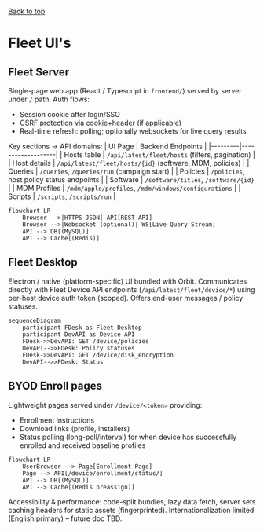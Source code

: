 [Back to top](./README.md)
# Fleet UI's

## Fleet Server
Single-page web app (React / Typescript in `frontend/`) served by server under `/` path. Auth flows:
* Session cookie after login/SSO
* CSRF protection via cookie+header (if applicable)
* Real-time refresh: polling; optionally websockets for live query results

Key sections -> API domains:
| UI Page | Backend Endpoints |
|---------|-------------------|
| Hosts table | `/api/latest/fleet/hosts` (filters, pagination) |
| Host details | `/api/latest/fleet/hosts/{id}` (software, MDM, policies) |
| Queries | `/queries`, `/queries/run` (campaign start) |
| Policies | `/policies`, host policy status endpoints |
| Software | `/software/titles`, `/software/{id}` |
| MDM Profiles | `/mdm/apple/profiles`, `/mdm/windows/configurations` |
| Scripts | `/scripts`, `/scripts/run` |

```mermaid
flowchart LR
	Browser -->|HTTPS JSON| API[REST API]
	Browser -->|Websocket (optional)| WS[Live Query Stream]
	API --> DB[(MySQL)]
	API --> Cache[(Redis)]
```

## Fleet Desktop
Electron / native (platform-specific) UI bundled with Orbit. Communicates directly with Fleet Device API endpoints (`/api/latest/fleet/device/*`) using per-host device auth token (scoped). Offers end-user messages / policy statuses.

```mermaid
sequenceDiagram
	participant FDesk as Fleet Desktop
	participant DevAPI as Device API
	FDesk->>DevAPI: GET /device/policies
	DevAPI-->>FDesk: Policy statuses
	FDesk->>DevAPI: GET /device/disk_encryption
	DevAPI-->>FDesk: Status
```

## BYOD Enroll pages
Lightweight pages served under `/device/<token>` providing:
* Enrollment instructions
* Download links (profile, installers)
* Status polling (long-poll/interval) for when device has successfully enrolled and received baseline profiles

```mermaid
flowchart LR
	UserBrowser --> Page[Enrollment Page]
	Page --> API[/device/enrollment/status/]
	API --> DB[(MySQL)]
	API --> Cache[(Redis preassign)]
```

Accessibility & performance: code-split bundles, lazy data fetch, server sets caching headers for static assets (fingerprinted). Internationalization limited (English primary) – future doc TBD.
